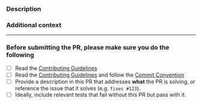 ### Description

<!-- Please insert your description here and provide especially info about the "what" this PR is solving -->

### Additional context

<!-- e.g. is there anything you'd like reviewers to focus on? -->

---

### Before submitting the PR, please make sure you do the following

- [ ] Read the [Contributing Guidelines](https://github.com/skkuding/next/blob/main/CONTRIBUTING.md)
- [ ] Read the [Contributing Guidelines](https://github.com/skkuding/next/blob/main/CONTRIBUTING.md#pull-request-and-branching) and follow the [Commit Convention](https://github.com/skkuding/next/blob/main/CONTRIBUTING.md#commit-convention)
- [ ] Provide a description in this PR that addresses **what** the PR is solving, or reference the issue that it solves (e.g. `fixes #123`).
- [ ] Ideally, include relevant tests that fail without this PR but pass with it.
